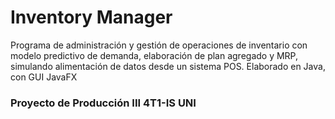 # Inventory Manager

Programa de administración y gestión de operaciones de inventario con modelo predictivo de demanda, elaboración de plan agregado y MRP, simulando alimentación de datos desde un sistema POS. Elaborado en Java, con GUI JavaFX

### Proyecto de Producción III 4T1-IS UNI